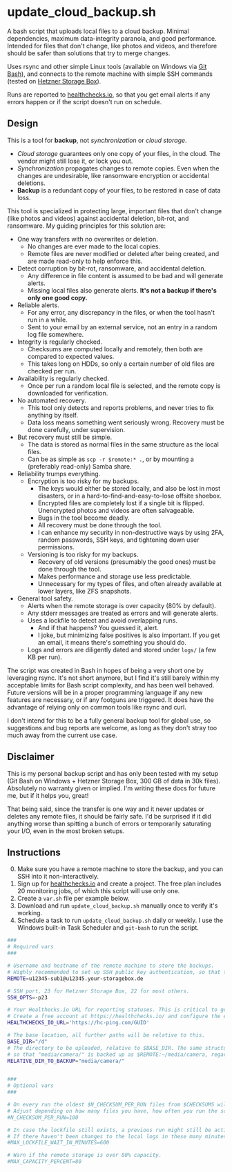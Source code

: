 # update_cloud_backup.sh

A bash script that uploads local files to a cloud backup. Minimal dependencies, maximum data-integrity paranoia, and good performance. Intended for files that don't change, like photos and videos, and therefore should be safer than solutions that try to merge changes.

Uses rsync and other simple Linux tools (available on Windows via [Git Bash](https://gitforwindows.org/)), and connects to the remote machine with simple SSH commands (tested on [Hetzner Storage Box](https://www.hetzner.com/storage/storage-box)).

Runs are reported to [healthchecks.io](https://healthchecks.io), so that you get email alerts if any errors happen or if the script doesn't run on schedule.

## Design

This is a tool for **backup**, not *synchronization* or *cloud storage*.

- *Cloud storage* guarantees only one copy of your files, in the cloud. The vendor might still lose it, or lock you out.
- *Synchronization* propagates changes to remote copies. Even when the changes are undesirable, like ransomware encryption or accidental deletions.
- **Backup** is a redundant copy of your files, to be restored in case of data loss.

This tool is specialized in protecting large, important files that don't change (like photos and videos) against accidental deletion, bit-rot, and ransomware. My guiding principles for this solution are:

- One way transfers with no overwrites or deletion.
    - No changes are ever made to the local copies.
    - Remote files are never modified or deleted after being created, and are made read-only to help enforce this.
- Detect corruption by bit-rot, ransomware, and accidental deletion.
    - Any difference in file content is assumed to be bad and will generate alerts.
    - Missing local files also generate alerts. **It's not a backup if there's only one good copy.**
- Reliable alerts.
    - For any error, any discrepancy in the files, or when the tool hasn't run in a while.
    - Sent to your email by an external service, not an entry in a random log file somewhere.
- Integrity is regularly checked.
    - Checksums are computed locally and remotely, then both are compared to expected values.
    - This takes long on HDDs, so only a certain number of old files are checked per run.
- Availability is regularly checked.
    - Once per run a random local file is selected, and the remote copy is downloaded for verification.
- No automated recovery.
    - This tool only detects and reports problems, and never tries to fix anything by itself.
    - Data loss means something went seriously wrong. Recovery must be done carefully, under supervision.
- But recovery must still be simple.
    - The data is stored as normal files in the same structure as the local files.
    - Can be as simple as `scp -r $remote:* .`, or by mounting a (preferably read-only) Samba share.
- Reliability trumps everything.
    - Encryption is too risky for my backups.
        - The keys would either be stored locally, and also be lost in most disasters, or in a hard-to-find-and-easy-to-lose offsite shoebox.
        - Encrypted files are completely lost if a single bit is flipped. Unencrypted photos and videos are often salvageable.
        - Bugs in the tool become deadly.
        - All recovery must be done through the tool.
        - I can enhance my security in non-destructive ways by using 2FA, random passwords, SSH keys, and tightening down user permissions.
    - Versioning is too risky for my backups.
        - Recovery of old versions (presumably the good ones) must be done through the tool.
        - Makes performance and storage use less predictable.
        - Unnecessary for my types of files, and often already available at lower layers, like ZFS snapshots.
- General tool safety.
    - Alerts when the remote storage is over capacity (80% by default).
    - Any stderr messages are treated as errors and will generate alerts.
    - Uses a lockfile to detect and avoid overlapping runs.
        - And if that happens? You guessed it, alert.
        - I joke, but minimizing false positives is also important. If you get an email, it means there's something you should do.
    - Logs and errors are diligently dated and stored under `logs/` (a few KB per run).

The script was created in Bash in hopes of being a very short one by leveraging rsync. It's not short anymore, but I find it's still barely within my acceptable limits for Bash script complexity, and has been well behaved. Future versions will be in a proper programming language if any new features are necessary, or if any footguns are triggered. It does have the advantage of relying only on common tools like rsync and curl.

I don't intend for this to be a fully general backup tool for global use, so suggestions and bug reports are welcome, as long as they don't stray too much away from the current use case.

## Disclaimer

This is my personal backup script and has only been tested with my setup (Git Bash on Windows + Hetzner Storage Box, 300 GB of data in 30k files). Absolutely no warranty given or implied. I'm writing these docs for future me, but if it helps you, great!

That being said, since the transfer is one way and it never updates or deletes any remote files, it should be fairly safe. I'd be surprised if it did anything worse than spitting a bunch of errors or temporarily saturating your I/O, even in the most broken setups.

## Instructions

0. Make sure you have a remote machine to store the backup, and you can SSH into it non-interactively.
1. Sign up for [healthchecks.io](https://healthchecks.io) and create a project. The free plan includes 20 monitoring jobs, of which this script will use only one.
2. Create a `var.sh` file per example below.
3. Download and run `update_cloud_backup.sh` manually once to verify it's working.
4. Schedule a task to run `update_cloud_backup.sh` daily or weekly. I use the Windows built-in Task Scheduler and `git-bash` to run the script.

```bash
###
# Required vars
###

# Username and hostname of the remote machine to store the backups.
# Highly recommended to set up SSH public key authentication, so that the script can run unattended without interaction.
REMOTE=u12345-sub1@u12345.your-storagebox.de

# SSH port, 23 for Hetzner Storage Box, 22 for most others.
SSH_OPTS=-p23

# Your Healthecks.io URL for reporting statuses. This is critical to get alerts!
# Create a free account at https://healthchecks.io/ and configure the expected schedule (e.g. daily pings, with alerts after 3 days).
HEALTHCHECKS_IO_URL='https://hc-ping.com/GUID'

# The base location, all further paths will be relative to this.
BASE_DIR="/d"
# The directory to be uploaded, relative to $BASE_DIR. The same structure will copied to the cloud backup,
# so that "media/camera/" is backed up as $REMOTE:~/media/camera, regardless of $BASE_DIR.
RELATIVE_DIR_TO_BACKUP="media/camera/"


###
# Optional vars
###

# On every run the oldest $N_CHECKSUM_PER_RUN files from $CHECKSUMS will be hashed both locally and remotely to verify integrity.
# Adjust depending on how many files you have, how often you run the script, and how often you want the integrity checked.
#N_CHECKSUM_PER_RUN=100

# In case the lockfile still exists, a previous run might still be active, or it crashed without deleting the lockfile.
# If there haven't been changes to the local logs in these many minutes, ignore the lockfile and go ahead anyway.
#MAX_LOCKFILE_WAIT_IN_MINUTES=600

# Warn if the remote storage is over 80% capacity.
#MAX_CAPACITY_PERCENT=80
```